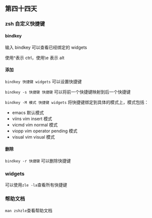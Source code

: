 ## 第四十四天

### zsh 自定义快捷键

#### bindkey

输入 bindkey 可以查看已经绑定的 widgets

使用^表示 ctrl，使用\e 表示 alt

#### 添加

`bindkey 快捷键 widgets` 可以设置快捷键

`bindkey -s 快捷键 快捷键` 可以将前一个快捷键映射到后一个快捷键

`bindkey -M 模式 快捷键 widgets` 将快捷键绑定到具体的模式上，模式包括：

- emacs 默认模式
- viins vim insert 模式
- vicmd vim normal 模式
- viopp vim operator pending 模式
- visual vim visual 模式

#### 删除

`bindkey -r 快捷键` 可以删除快捷键

### widgets

可以使用`zle -la`查看所有快捷键

### 帮助文档

`man zshzle`查看帮助文档
